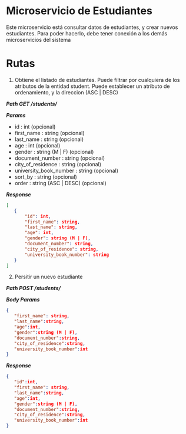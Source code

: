 Microservicio de Estudiantes
==============

Este microservicio está consultar datos de estudiantes, y crear nuevos estudiantes.
Para poder hacerlo, debe tener conexión a los demás microservicios del sistema


# Rutas
1. Obtiene el listado de estudiantes. 
Puede filtrar por cualquiera de los atributos de la entidad student.
Puede establecer un atributo de ordenamiento, y la direccion (ASC | DESC)

***Path GET /students/***

***Params***
* id : int (opcional)
* first_name : string (opcional)
* last_name : string (opcional)
* age : int (opcional)
* gender : string (M | F) (opcional)
* document_number : string (opcional)
* city_of_residence : string (opcional)
* university_book_number : string (opcional)
* sort_by : string (opcional)
* order : string (ASC | DESC) (opcional)

***Response***
 ```json
[
    {
        "id": int,
        "first_name": string,
        "last_name": string,
        "age": int,
        "gender": string (M | F),
        "document_number": string,
        "city_of_residence": string,
        "university_book_number": string
    }
]
 ```

2. Persitir un nuevo estudiante

***Path POST /students/***

***Body Params***
 ```json
{
    "first_name": string,
    "last_name":string,
    "age":int,
    "gender":string (M | F),
    "document_number":string,
    "city_of_residence":string,
    "university_book_number":int
}
 ```
***Response***
 ```json
{  
    "id":int,
    "first_name": string,
    "last_name":string,
    "age":int,
    "gender":string (M | F),
    "document_number":string,
    "city_of_residence":string,
    "university_book_number":int
}
 ```
